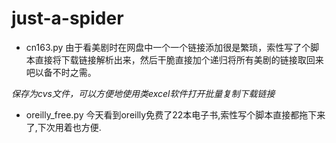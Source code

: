 # just-a-spider

* cn163.py
由于看美剧时在网盘中一个一个链接添加很是繁琐，索性写了个脚本直接将下载链接解析出来，然后干脆直接加个递归将所有美剧的链接取回来吧以备不时之需。

*保存为cvs文件，可以方便地使用类excel软件打开批量复制下载链接*

* oreilly_free.py
今天看到oreilly免费了22本电子书,索性写个脚本直接都拖下来了,下次用着也方便.